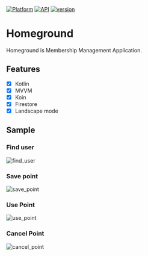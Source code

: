 [![Platform](https://img.shields.io/badge/platform-android-green.svg)](http://developer.android.com/index.html)
[![API](https://img.shields.io/badge/API-21%2B-blue.svg)](https://android-arsenal.com/api?level=21#l21)
[![version](https://img.shields.io/badge/version-1.0.1-red.svg)](https://github.com/RisingPark/Homeground)

# Homeground
Homeground is Membership Management Application. 



## Features

- [x] Kotlin 
- [x] MVVM
- [x] Koin 
- [x] Firestore
- [x] Landscape mode

## Sample

### Find user
![find_user](https://user-images.githubusercontent.com/62924824/103337402-917c0d80-4abe-11eb-80e0-47f77d4b9065.gif)

### Save point
![save_point](https://user-images.githubusercontent.com/62924824/103337405-92ad3a80-4abe-11eb-908d-a9bfc5d93273.gif)

### Use Point
![use_point](https://user-images.githubusercontent.com/62924824/103337406-9345d100-4abe-11eb-876f-3826740033b9.gif)

### Cancel Point
![cancel_point](https://user-images.githubusercontent.com/62924824/103337408-9345d100-4abe-11eb-9071-5fd933d31fdc.gif)
